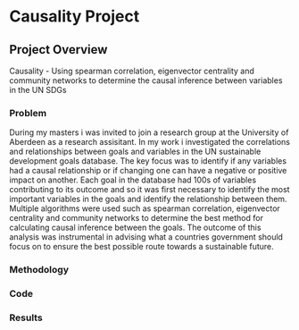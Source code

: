 # Causality Project

## Project Overview
Causality - Using spearman correlation, eigenvector centrality and community networks to determine the causal inference between variables in the UN SDGs

### Problem
During my masters i was invited to join a research group at the University of Aberdeen as a research assisitant. In my work i investigated the correlations and relationships between goals and variables in the UN sustainable development goals database. The key focus was to identify if any variables had a causal relationship or if changing one can have a negative or positive impact on another. Each goal in the database had 100s of variables contributing to its outcome and so it was first necessary to identify the most important variables in the goals and identify the relationship between them. Multiple algorithms were used such as spearman correlation, eigenvector centrality and community networks to determine the best method for calculating causal inference between the goals. The outcome of this analysis was instrumental in advising what a countries government should focus on to ensure the best possible route towards a sustainable future.

### Methodology

### Code

### Results
